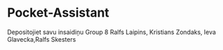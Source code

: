 # Pocket-Assistant
Depositojiet savu insaidiņu
Group 8 Ralfs Laipins, Kristians Zondaks, Ieva Glavecka,Ralfs Skesters
